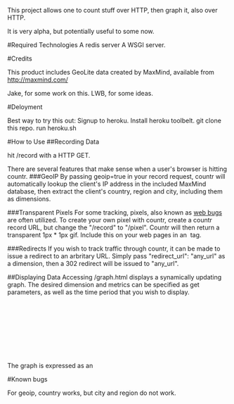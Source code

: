 This project allows one to count stuff over HTTP, then graph it, also over HTTP.

It is very alpha, but potentially useful to some now.

#Required Technologies
A redis server
A WSGI server.

#Credits

This product includes GeoLite data created by MaxMind, available from
http://maxmind.com/

Jake, for some work on this.
LWB, for some ideas.

#Deloyment

Best way to try this out:
Signup to heroku.
Install heroku toolbelt.
git clone this repo.
run heroku.sh

#How to Use
##Recording Data

hit /record with a HTTP GET.

There are several features that make sense when a user's browser is hitting countr.
###GeoIP
By passing geoip=true in your record request, countr will automatically lookup the client's IP address in the included MaxMind database, then extract the client's country, region and city, including them as dimensions.

###Transparent Pixels
For some tracking, pixels, also known as [web bugs](http://en.wikipedia.org/wiki/Web_bug) are often utilized. To create your own pixel with countr, create a countr record URL, but change the "/record" to "/pixel". Countr will then return a transparent 1px * 1px gif. Include this on your web pages in an <img> tag.

###Redirects
If you wish to track traffic through countr, it can be made to issue a redirect to an arbritary URL. Simply pass "redirect_url": "any_url" as a dimension, then a 302 redirect will be issued to "any_url".

##Displaying Data
Accessing /graph.html displays a synamically updating graph. The desired dimension and metrics can be specified as get parameters, as well as the time period that you wish to display.

The graph is expressed as an <svg> element. Duplicating the page, then creating more <svg> elements would result in multiple graphs on one page.

#Known bugs

For geoip, country works, but city and region do not work.